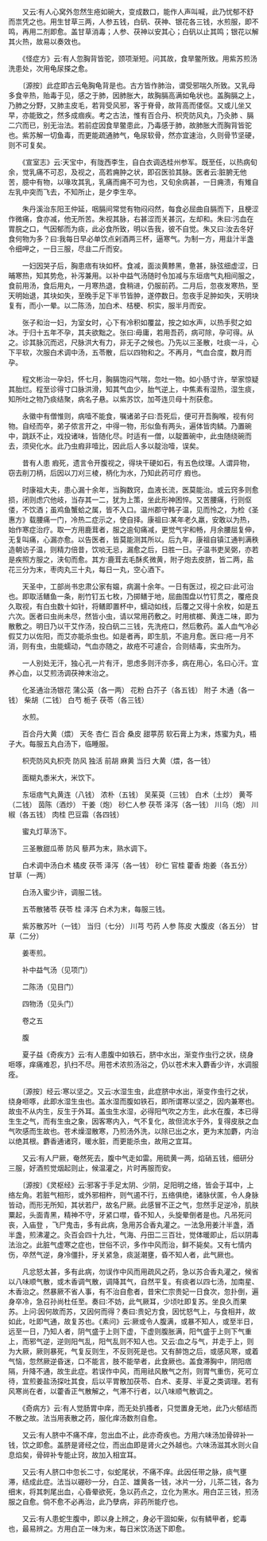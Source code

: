 <!-- { "loadSidebar": true } -->
　　又云∶有人心窝外忽然生疮如碗大，变成数口，能作人声叫喊，此乃忧郁不舒而祟凭之也。用生甘草三两，人参五钱，白矾、茯神、银花各三钱，水煎服，即不鸣，再用二剂即愈。盖甘草消毒；人参、茯神以安其心；白矾以止其鸣；银花以解其火热，故易以奏效也。

　　《怪症方》云∶有人忽胸背皆驼，颈项渐短。问其故，食旱鳖所致。用紫苏煎汤洗患处，次用龟尿搽之愈。

　　〔源按〕此症即古云龟胸龟背是也。古方皆作肺治，谓受邪喘久所致。又乳母多食辛热，贻毒于见，感之于肺，因肺胀大，故胸膈高满如龟状也。盖胸膈之上，乃肺之分野，又肺主皮毛，若背受风邪，客于脊骨，故背高而偻伛。又或儿坐又早，亦能致之，然多成痼疾。考之古法，惟有百合丹、枳壳防风丸，乃灸肺 、膈 二穴而已，别无治法。若前症因食旱鳖患此，乃毒感于肺，故肺胀大而胸背皆驼也。紫苏解一切鱼毒，而更能疏通肺气，龟尿软骨，然亦宜速治，久则骨节坚硬，则不可复矣。

　　《宣室志》云∶天宝中，有陇西李生，自白衣调选桂州参军。既至任，以热病旬余，觉乳痛不可忍，及视之，高若痈肿之状，即召医验其脉。医者云∶脏腑无他苦，臆中有物，以喙攻其乳，乳痛而痈不可为也，又旬余病甚，一日痈溃，有雉自左乳中突而飞去，不知所止，是夕李生卒。

　　朱丹溪治东阳王仲延，咽膈间常觉有物闷闷然，每食必屈曲自膈而下，且梗涩作微痛，食亦减，他无所苦。朱视其脉，右甚涩而关甚沉，左却和。朱曰∶污血在胃脘之口，气因郁而为痰，此必食所致，明以告我，彼不自觉。朱又曰∶汝去冬好食何物为多？曰∶我每日早必单饮点剁酒两三杯，逼寒气。为制一方，用韭汁半盏令细呷之，一日三服，尽韭二斤而安。

　　一妇因哭子后，胸患痞有块如杯。食减，面淡黄黪黑，惫甚，脉弦细虚涩，日晡寒热，知其势危，补泻兼用。以补中益气汤随时令加减与东垣痞气丸相间服之，食前用汤，食后用丸，一月寒热退，食稍进，仍服前药。二月后，忽夜发寒热，至天明始退，其块如失，至晚手足下半节皆肿，遂停数日。忽夜手足肿如失，天明块复有，而小一晕。以二陈汤，加白术、桔梗、枳实，服半月而安。

　　张子和治一妇，为室女时，心下有冷积如覆盆，按之如水声，以热手熨之如冰。于归十五年不孕，其夫欲黜之。张曰∶毋庸，若用吾药，病可除，孕可得。从之。诊其脉沉而迟，尺脉洪大有力，非无子之候也。乃先以三圣散，吐痰一斗，心下平软，次服白术调中汤，五苓散，后以四物和之。不再月，气血合度，数月而孕。

　　程文彬治一孕妇，怀七月，胸膈饱闷气喘，忽吐一物。如小肠寸许，举家惊疑其胎烂。程至诊得寸口脉洪滑，知其气血少，胎气逆上，中焦素有湿热，湿生痰，知所吐之物乃痰结聚，病名子悬。以紫苏饮，加芩连贝母十剂获愈。

　　永徽中有僧惟则，病噎不能食，嘱诸弟子曰∶吾死后，便可开吾胸喉，视有何物。自经而卒，弟子侬言开之，中得一物，形似鱼有两头，遍体皆肉鳞。乃置碗中，跳跃不止，戏投诸味，皆随化尽。时适有一僧，以靛置碗中，此虫随绕碗而去，须臾化水。此乃虫瘕非噎比，因此后人多以靛治噎，误矣。

　　昔有人患 瘕死，遗言令开腹视之，得块干硬如石，有五色纹理。人谓异物，窃去削刀柄，后因以刀刈三棱，柄化为水，乃知此药可疗 瘕也。

　　时康祖大夫，患心漏十余年，当胸数窍，血液长流，医莫能治。或云窍多则愈损，闭则虑穴他岐，当存其一二，犹为上策，坐此形神困悴。又苦腰痛，行则伛偻，不饮酒；虽鸡鱼蟹蛤之属，皆不入口。温州郡守韩子温，见而怜之，为检《圣惠方》载腰痛一门，冷热二症示之，使自择。康祖曰∶某年老久羸，安敢以为热，始作寒症治疗。取一方用鹿茸者，服之逾旬痛减，更觉气宇和畅，月余腰屈复伸，无复叫痛，心漏亦愈。以告医者，皆莫能测其所以。后九年，康祖自镇江通判满秩造朝访子温，则精力倍昔，饮啖无忌，漏愈之后，日胜一日。子温书吏吴弼，亦若是疾照方服之，浃旬而愈。其方∶鹿茸去毛酥炙微黄，附子炮去皮脐，皆二两，盐花三分为末，枣肉丸三十丸，每日一丸，空心酒下。

　　天圣中，工部尚书忠肃公家有媪，病漏十余年。一日有医过，视之曰∶此可治也。即取活鳝鱼一条，削竹钉五七枚，乃掷鳝于地，屈曲围盘以竹钉贯之，覆疮良久取视，有白虫数十如针，将鳝即置杯中，蠕动如线，后覆之又得十余枚，如是五六次。医者曰虫尚未尽，然皆小虫，请以常用药敷之。时用槟榔、黄连二味，即为散敷之。明日乃以干艾作汤，投白矾二三钱，先洗疮口，然后敷药。盖人血气冷必假艾力以佐阳，而艾亦能杀虫也。如是者再，即生肌，不逾月愈。医曰∶疮一月不消，则有虫，虫能蠕动，气血亦随之，故疮不可遽合，合则结毒，实虫所为。

　　一人别处无汗，独心孔一片有汗，思虑多则汗亦多，病在用心，名曰心汗。宜养心血，以艾煎汤调茯神末治之。

　　化圣通治汤银花 蒲公英（各一两） 花粉 白芥子（各五钱） 附子 木通（各一钱） 柴胡（二钱） 白芍 栀子 茯苓（各三钱）

　　水煎。

　　百合丹大黄（煨） 天冬 杏仁 百合 桑皮 甜葶苈 软石膏上为末，炼蜜为丸，梧子大。每服五丸白汤下，临睡服。

　　枳壳防风丸枳壳 防风 独活 前胡 麻黄 当归 大黄（煨，各一钱）

　　面糊丸黍米大，米饮下。

　　东垣痞气丸黄连（八钱） 浓朴（五钱） 吴茱萸（三钱） 白术（土炒） 黄芩（二钱） 茵陈（酒炒） 干姜（炮） 砂仁人参 茯苓 泽泻（各一钱） 川乌（炮） 川椒（各五钱） 肉桂 巴豆霜（各四钱）

　　蜜丸灯草汤下。

　　三圣散甜瓜蒂 防风 藜芦为末，熟水调下。

　　白术调中汤白术 橘皮 茯苓 泽泻（各一钱） 砂仁 官桂 藿香 炮姜（各五分） 甘草（一两）

　　白汤入蜜少许，调服二钱。

　　五苓散猪苓 茯苓 桂 泽泻 白术为末，每服三钱。

　　紫苏散苏叶（一钱） 当归（七分） 川芎 芍药 人参 陈皮 大腹皮（各五分） 甘草（二分）

　　姜枣煎。

　　补中益气汤（见项门）

　　二陈汤（见目门）

　　四物汤（见头门）

　　卷之五

　　腹

　　夏子益《奇疾方》云∶有人患腹中如铁石，脐中水出，渐变作虫行之状，绕身咂啄，痒痛难忍，扒扫不尽。用苍术浓煎汤浴之，仍以苍术末入麝香少许，水调服痊。

　　〔源按〕经云∶寒以坚之。又云∶水湿生虫，此症脐中水出，渐变作虫行之状，绕身咂啄，此即水湿生虫也。盖水湿而腹如铁石，即所谓寒以坚之，因内兼寒也。故虫不从内生，反生于外耳。盖虫生水湿，必得阳气吹之方生，此水在腹，本已得生生之气，而有生虫之象，因客寒内入，气不复化，故但流水于外，复得皮肤之血气吹感而生故也。苍术燥湿散寒，乃煎汤外洗，以除已出之水，更为末加麝，内治以绝其根。麝香通诸窍，暖水脏，而更能杀虫，故用之宜耳。

　　又云∶有人尸厥，奄然死去，腹中气走如雷。用硫黄一两，焰硝五钱，细研分三服，好酒煎觉烟起则止，候温灌之，片时再服而安。

　　〔源按〕《灵枢经》云∶邪客于手足太阴、少阴，足阳明之络，皆会于耳中，上络左角。若脏气相形，或外邪相杵，则气遏不行，五络俱绝，诸脉伏匿，令人身脉皆动，而形无所知，其状若尸，故名尸厥。此感冒不正之气，忽然手足逆冷，肌肤粟起，头面青黑，精神不守，牙紧口噤，昏不知人，头旋晕倒者是也。凡吊死问丧，入庙登 ，飞尸鬼击，多有此病，急用苏合香丸灌之。一法急用姜汁半盏，酒半盏，煎沸灌之。灸百会四十九壮，气海、丹田二三百壮，觉体暖即止，后以阴毒法治之。此脏气虚寒之症也，世俗不识，多作中风而治，鲜不毙矣。又有七情内伤，卒然气逆，身冷僵扑，牙关紧急，痰涎潮壅，昏不知人者，此气厥也。

　　凡忿怒太甚，多有此病，勿误作中风而用疏风之药，急以苏合香丸灌之，候省以八味顺气散，或木香调气散，调降其气，自然平复。有痰者以四七汤，加南星、木香治之。然暴厥不省人事，有不治自愈者，昔宋仁宗贵妃一日食次，忽扑倒，遍身卒冷，急召孙尚杜任至。奏曰∶不妨，此气厥耳，少顷吐即复苏。坐良久而果苏。上问∶因何故而苏，又因何而得？奏曰∶贵妃方食，因忧怒气上，与食相并，故如此，吐即气通，故复苏也。《素问》云∶厥或令人腹满，或暴不知人，或至半日，远至一日，乃知人者，阴气盛于上则下虚，下虚则腹胀满，阳气盛于上则下气重上，而邪气逆，逆则阳气乱，阳气乱则不知人也。又云∶血之与气，并走于上，则为大厥，厥则暴死，气复反则生，不反则死是也。又有醉饱之后，或感风寒，或着气恼，忽然厥逆昏迷，口不能言，肢不能举者，此食厥也。盖食滞胸中，阴阳痞隔，升降不通，故生此症。若误作中风，而用祛风散气之剂，则胃气重伤，死可立待，宜煎姜盐汤探吐其食，后以平胃散加茯苓、白术、麦芽、半夏之类调理。若有风寒尚在者，以藿香正气散解之，气滞不行者，以八味顺气散调之。

　　《奇病方》云∶有人觉肠胃中痒，而无处扒搔者，只觉置身无地，此乃火郁结而不散之故。法当用表散之药，服化痒汤数剂自愈。

　　又云∶有人脐中不痛不痒，忽出血不止，此亦奇疾也。方用六味汤加骨碎补一钱，饮之即愈。盖脐是肾经之位，而出血即是肾火之外越也。六味汤滋其水则火自息焰矣，骨碎补专能止窍，故加入相宜耳。

　　又云∶有人脐口中忽长二寸，似蛇尾状，不痛不痒。此因任带之脉，痰气壅滞，结成此症。法当以硼砂一分，白芷、雄黄各一钱，冰片一分，儿茶二钱，各为细末，将其刺尾出血，心昏晕欲死，急以药点之，立化为黑水。用白芷三钱，煎汤服之自愈。倘不愈不必再治，此乃孽病，非药所能疗也。

　　又云∶有人患蛇生腹中，即以身上辨之，身必干涸如柴，似有鳞甲者，蛇毒也，最易辨之。方用白芷一味为末，每日米饮汤送下即愈。

